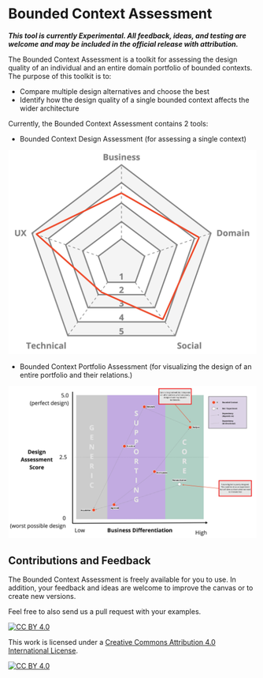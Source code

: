 # Bounded Context Assessment

***This tool is currently Experimental. All feedback, ideas, and testing are welcome and may be included in the official release with attribution.***

The Bounded Context Assessment is a toolkit for assessing the design quality of an individual and an entire domain portfolio of bounded contexts. The purpose of this toolkit is to:

- Compare multiple design alternatives and choose the best
- Identify how the design quality of a single bounded context affects the wider architecture

Currently, the Bounded Context Assessment contains 2 tools:

- Bounded Context Design Assessment (for assessing a single context)

![Bounded Context Design Assessment](/resources/bounded-context-assessment-example-basic.jpg)

- Bounded Context Portfolio Assessment (for visualizing the design of an entire portfolio and their relations.)

![Bounded Context Portfolio Assessment](/resources/bounded-context-portfolio-assessment-example.jpg)

## Contributions and Feedback

The Bounded Context Assessment is freely available for you to use. In addition, your feedback and ideas are welcome to improve the canvas or to create new versions. 

Feel free to also send us a pull request with your examples.

[![CC BY 4.0][cc-by-shield]][cc-by]

This work is licensed under a [Creative Commons Attribution 4.0 International
License][cc-by].

[![CC BY 4.0][cc-by-image]][cc-by]

[cc-by]: http://creativecommons.org/licenses/by/4.0/
[cc-by-image]: https://i.creativecommons.org/l/by/4.0/88x31.png
[cc-by-shield]: https://img.shields.io/badge/License-CC%20BY%204.0-lightgrey.svg